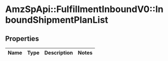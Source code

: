 # AmzSpApi::FulfillmentInboundV0::InboundShipmentPlanList

## Properties
Name | Type | Description | Notes
------------ | ------------- | ------------- | -------------

